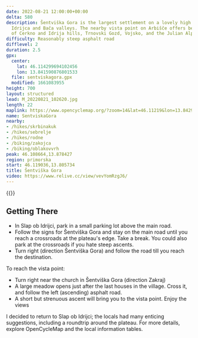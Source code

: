 ```yaml
---
date: 2022-08-21 12:00:00+00:00
delta: 580
description: Šentviška Gora is the largest settlement on a lovely high plateau between
  Idrijca and Bača valleys. The nearby vista point on Arbišče offers beautiful views
  of Cerkno and Idrija hills, Trnovski Gozd, Vojsko, and the Julian Alps.
difficulty: Reasonably steep asphalt road
difflevel: 2
duration: 2.5
gpx:
  center:
    lat: 46.114299694102456
    lon: 13.841590876801533
  file: sentviskagora.gpx
  modified: 1661083955
height: 700
layout: structured
lead: M_20220821_102620.jpg
length: 22
maplink: https://www.opencyclemap.org/?zoom=14&lat=46.11219&lon=13.84293&layers=B0000
name: SentviskaGora
nearby:
- /hikes/skrbinakuk
- /hikes/sebrelje
- /hikes/rodne
- /biking/zakojca
- /biking/oblakovvrh
peak: 46.108664,13.878427
region: primorska
start: 46.119036,13.805734
title: Šentviška Gora
video: https://www.relive.cc/view/vevYomRzgJ6/
---
```

{{<hike-details description="yes">}}

## Getting There

* In Slap ob Idrijci, park in a small parking lot above the main road.
* Follow the signs for Šentviška Gora and stay on the main road until you reach a crossroads at the plateau's edge. Take a break. You could also park at the crossroads if you hate steep ascents.
* Turn right (direction Šentviška Gora) and follow the road till you reach the destination.

To reach the vista point:

* Turn right near the church in Šentviška Gora (direction Zakraj)
* A large meadow opens just after the last houses in the village. Cross it, and follow the left (ascending) asphalt road.
* A short but strenuous ascent will bring you to the vista point. Enjoy the views

I decided to return to Slap ob Idrijci; the locals had many enticing suggestions, including a roundtrip around the plateau. For more details, explore OpenCycleMap and the local information tables.

